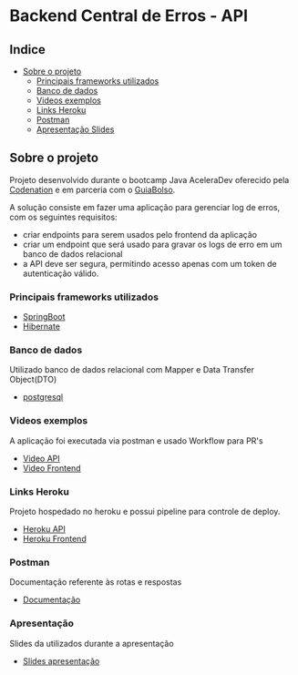 # Backend Central de Erros - API

<!-- TABLE OF CONTENTS -->
## Indice

* [Sobre o projeto](#sobre-o-projeto)
  * [Principais frameworks utilizados](#principais-frameworks-utilizados)
  * [Banco de dados](#banco-de-dados)
  * [Videos exemplos](#videos-exemplos)
  * [Links Heroku](#links-heroku)
  * [Postman](#postman)
  * [Apresentação Slides](#apresentacao)

<!-- ABOUT THE PROJECT -->
## Sobre o projeto

Projeto desenvolvido durante o bootcamp Java AceleraDev oferecido pela [Codenation](https://codenation.dev/) e em parceria com o [GuiaBolso](https://www.guiabolso.com.br/).

A solução consiste em fazer uma aplicação para gerenciar log de erros, com os seguintes requisitos:

* criar endpoints para serem usados pelo frontend da aplicação
* criar um endpoint que será usado para gravar os logs de erro em um banco de dados relacional
* a API deve ser segura, permitindo acesso apenas com um token de autenticação válido.

### Principais frameworks utilizados
* [SpringBoot](https://spring.io/)
* [Hibernate](https://hibernate.org/)

### Banco de dados
Utilizado banco de dados relacional com Mapper e Data Transfer Object(DTO)
* [postgresql](https://www.postgresql.org/)

### Videos exemplos
A aplicação foi executada via postman e usado Workflow para PR's
* [Video API](https://youtu.be/XrLECF5VgIw)
* [Video Frontend](https://youtu.be/fhnHDSgmG88)

### Links Heroku
Projeto hospedado no heroku e possui pipeline para controle de deploy.
* [Heroku API](https://squad1-guiabolso-api.herokuapp.com/)
* [Heroku Frontend](https://central-de-erros-frontend.herokuapp.com/)

### Postman
Documentação referente às rotas e respostas
* [Documentação](https://documenter.getpostman.com/view/2643864/Szf26Wfk?version=latest)

### Apresentação
Slides da utilizados durante a apresentação
* [Slides apresentação](https://docs.google.com/presentation/d/e/2PACX-1vSvDeZXj2A5LQ8VITp3MP2dl0M85gG_bbUb0tx3-gTMVpW_1bQqU4hQEVvuaSjNtcxsig3ZfwTgerxd/pub?start=true&loop=false&delayms=3000)


